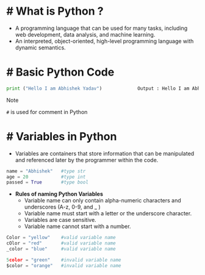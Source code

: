 # # What is Python ?

- A programming language that can be used for many tasks, including web development, data analysis, and machine learning.
- An interpreted, object-oriented, high-level programming language with dynamic semantics.


# # Basic Python Code

``` py
print ("Hello I am Abhishek Yadav")             Output : Hello I am Abhishek Yadav
```

> [!NOTE]  
> `#` is used for comment in Python

# # Variables in Python

- Variables are containers that store information that can be manipulated and referenced later by the programmer within the code.

``` py
name = "Abhishek"   #type str
age = 20            #type int
passed = True       #type bool
```

- **Rules of naming Python Variables**
  - Variable name can only contain alpha-numeric characters and underscores (A-z, 0-9, and _ )
  - Variable name must start with a letter or the underscore character.
  - Variables are case sensitive.
  - Variable name cannot start with a number.

``` py
Color = "yellow"    #valid variable name
cOlor = "red"       #valid variable name
_color = "blue"     #valid variable name

5color = "green"    #invalid variable name
$color = "orange"   #invalid variable name
```




















